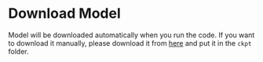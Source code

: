 # Download Model

Model will be downloaded automatically when you run the code. If you want to download it manually, please download it from [here](https://docsaidlab.com/s/LYXC98GtPiZwLq7) and put it in the `ckpt` folder.
